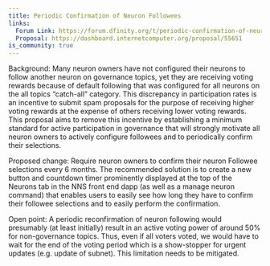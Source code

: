 ```yaml
---
title: Periodic Confirmation of Neuron Followees
links: 
  Forum Link: https://forum.dfinity.org/t/periodic-confirmation-of-neuron-followees/12109
  Proposal: https://dashboard.internetcomputer.org/proposal/55651
is_community: true
---
```

Background: Many neuron owners have not configured their neurons to follow another neuron on  governance topics, yet they are receiving voting rewards because of default following that was configured for all neurons on the all topics “catch-all” category. This discrepancy in participation rates is an incentive to submit spam proposals for the purpose of receiving higher voting rewards at the expense of others receiving lower voting rewards. This proposal aims to remove this incentive by establishing a minimum standard for active participation in governance that will strongly motivate all neuron owners to actively configure followees and to periodically confirm their selections.

Proposed change: Require neuron owners to confirm their neuron Followee selections every 6 months. The recommended solution is to create a new button and countdown timer prominently displayed at the top of the Neurons tab in the NNS front end dapp (as well as a manage neuron command) that enables users to easily see how long they have to confirm their followee selections and to easily perform the confirmation. 

Open point: A periodic reconfirmation of neuron following would presumably (at least initially) result in an active voting power of around 50% for non-governance topics. Thus, even if all voters voted, we would have to wait for the end of the voting period which is a show-stopper for urgent updates (e.g. update of subnet). This limitation needs to be mitigated. 
